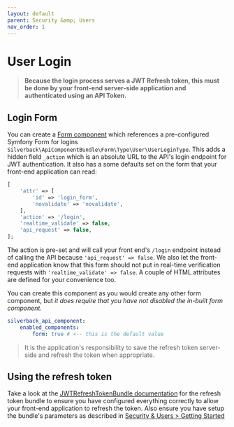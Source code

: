 ```yaml
---
layout: default
parent: Security &amp; Users
nav_order: 1
---
```

# User Login

>__Because the login process serves a JWT Refresh token, this must be done by your front-end server-side application and authenticated using an API Token.__

## Login Form
You can create a [Form component](../components/form-component.md) which references a pre-configured Symfony Form for logins `Silverback\ApiComponentBundle\Form\Type\User\UserLoginType`. This adds a hidden field `_action` which is an absolute URL to the API's login endpoint for JWT authentication. It also has a some defaults set on the form that your front-end application can read:
```php
[
    'attr' => [
        'id' => 'login_form',
        'novalidate' => 'novalidate',
    ],
    'action' => '/login',
    'realtime_validate' => false,
    'api_request' => false,
];
```
The action is pre-set and will call your front end's `/login` endpoint instead of calling the API because `'api_request' => false`. We also let the front-end application know that this form should not put in real-time verification requests with `'realtime_validate' => false`. A couple of HTML attributes are defined for your convenience too.

You can create this component as you would create any other form component, but _it does require that you have not disabled the in-built form component._
```yaml
silverback_api_component:
    enabled_components:
        form: true # <-- this is the default value
```

> It is the application's responsibility to save the refresh token server-side and refresh the token when appropriate.

## Using the refresh token
Take a look at the [JWTRefreshTokenBundle documentation](https://github.com/markitosgv/JWTRefreshTokenBundle) for the refresh token bundle to ensure you have configured everything correctly to allow your front-end application to refresh the token. Also ensure you have setup the bundle's parameters as described in [Security & Users > Getting Started](index.md#Configure-security-and-firewalls)